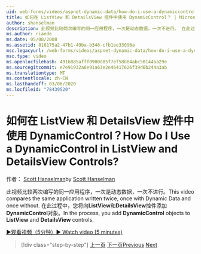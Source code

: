 ```yaml
---
uid: web-forms/videos/aspnet-dynamic-data/how-do-i-use-a-dynamiccontrol-in-listview-and-detailsview-controls
title: 如何在 ListView 和 DetailsView 控件中使用 DynamicControl？ | Microsoft Docs
author: shanselman
description: 此视频比较两次编写的同一应用程序，一次是动态数据，一次不进行。 在此过程中，将 DynamicControl 对象添加到 ListView a 。
ms.author: riande
ms.date: 05/08/2008
ms.assetid: 816175a2-47b1-49ba-b346-cfb1ee33096a
msc.legacyurl: /web-forms/videos/aspnet-dynamic-data/how-do-i-use-a-dynamiccontrol-in-listview-and-detailsview-controls
msc.type: video
ms.openlocfilehash: 4916885afff0900d85f7ef58b84abc50144aa29e
ms.sourcegitcommit: e7e91932a6e91a63e2e46417626f39d6b244a3ab
ms.translationtype: MT
ms.contentlocale: zh-CN
ms.lasthandoff: 03/06/2020
ms.locfileid: "78439520"
---
```

# <a name="how-do-i-use-a-dynamiccontrol-in-listview-and-detailsview-controls"></a><span data-ttu-id="6142d-105">如何在 ListView 和 DetailsView 控件中使用 DynamicControl？</span><span class="sxs-lookup"><span data-stu-id="6142d-105">How Do I Use a DynamicControl in ListView and DetailsView Controls?</span></span>

<span data-ttu-id="6142d-106">作者： [Scott Hanselman](https://github.com/shanselman)</span><span class="sxs-lookup"><span data-stu-id="6142d-106">by [Scott Hanselman](https://github.com/shanselman)</span></span>

<span data-ttu-id="6142d-107">此视频比较两次编写的同一应用程序，一次是动态数据，一次不进行。</span><span class="sxs-lookup"><span data-stu-id="6142d-107">This video compares the same application written twice, once with Dynamic Data and once without.</span></span> <span data-ttu-id="6142d-108">在此过程中，您将向**ListView**和**DetailsView**控件添加**DynamicControl**对象。</span><span class="sxs-lookup"><span data-stu-id="6142d-108">In the process, you add **DynamicControl** objects to **ListView** and **DetailsView** controls.</span></span>

[<span data-ttu-id="6142d-109">&#9654;观看视频（5分钟）</span><span class="sxs-lookup"><span data-stu-id="6142d-109">&#9654; Watch video (5 minutes)</span></span>](https://channel9.msdn.com/Blogs/ASP-NET-Site-Videos/how-do-i-use-a-dynamiccontrol-in-listview-and-detailsview-controls)

> [!div class="step-by-step"]
> <span data-ttu-id="6142d-110">[上一页](how-do-i-display-unknown-datatypes.md)
> [下一页](getting-started-with-dynamic-data.md)</span><span class="sxs-lookup"><span data-stu-id="6142d-110">[Previous](how-do-i-display-unknown-datatypes.md)
[Next](getting-started-with-dynamic-data.md)</span></span>
